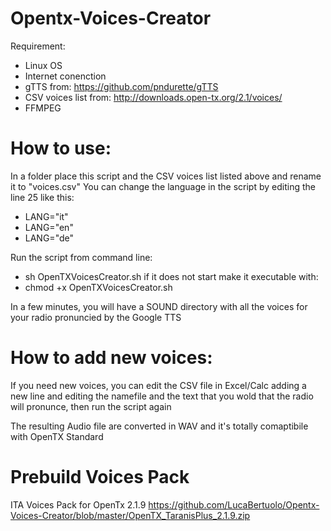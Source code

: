 # Opentx-Voices-Creator
Requirement:
- Linux OS
- Internet conenction
- gTTS from: https://github.com/pndurette/gTTS
- CSV voices list from: http://downloads.open-tx.org/2.1/voices/
- FFMPEG

# How to use:
In a folder place this script and the CSV voices list listed above and rename it to "voices.csv"
You can change the language in the script by editing the line 25 like this:
- LANG="it"
- LANG="en"
- LANG="de"

Run the script from command line:
- sh OpenTXVoicesCreator.sh
if it does not start make it executable with:
- chmod +x OpenTXVoicesCreator.sh

In a few minutes, you will have a SOUND directory with all the voices for your radio pronuncied by the Google TTS

# How to add new voices:
If you need new voices, you can edit the CSV file in Excel/Calc adding a new line and editing the namefile and the text that you wold that the radio will pronunce, then run the script again

The resulting Audio file are converted in WAV and it's totally comaptibile with OpenTX Standard


# Prebuild Voices Pack
ITA Voices Pack for OpenTx 2.1.9
https://github.com/LucaBertuolo/Opentx-Voices-Creator/blob/master/OpenTX_TaranisPlus_2.1.9.zip
